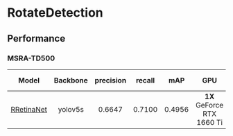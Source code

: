 # RotateDetection 


## Performance

### MSRA-TD500
| Model |    Backbone    |    precision    |    recall    |    mAP  | GPU | Image/GPU | FPS | Loss| lr schd | Data Augmentation | Configs |       
|:------------:|:------------:|:------------:|:---------:|:-----------:|:----------:|:-----------:|:---------:|:---------:|:---------:|:---------:|:---------:|     
| [RRetinaNet](https://arxiv.org/pdf/1707.06484.pdf)| yolov5s | 0.6647 | 0.7100 | 0.4956 | **1X** GeForce RTX 1660 Ti | 2 | 52 | GWD loss | 5e-5 1x | No | [dla_resnet18.json](./configs/rretinanet/models/rretinanet_yolov5_backbone.json) |